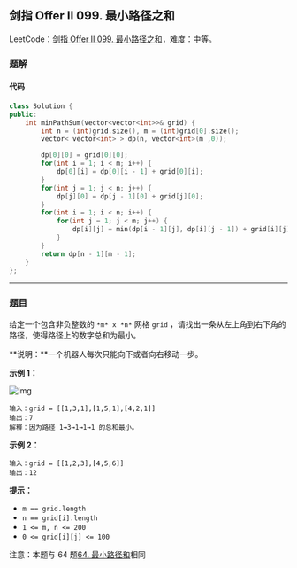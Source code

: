 ## 剑指 Offer II 099. 最小路径之和

LeetCode：[剑指 Offer II 099. 最小路径之和](https://leetcode.cn/problems/0i0mDW/)，难度：中等。

### 题解

#### 代码

```c++
class Solution {
public:
    int minPathSum(vector<vector<int>>& grid) {
        int n = (int)grid.size(), m = (int)grid[0].size();
        vector< vector<int> > dp(n, vector<int>(m ,0));

        dp[0][0] = grid[0][0];
        for(int i = 1; i < m; i++) {
            dp[0][i] = dp[0][i - 1] + grid[0][i];
        }
        for(int j = 1; j < n; j++) {
            dp[j][0] = dp[j - 1][0] + grid[j][0];
        }
        for(int i = 1; i < n; i++) {
            for(int j = 1; j < m; j++) {
                dp[i][j] = min(dp[i - 1][j], dp[i][j - 1]) + grid[i][j];
            }
        }
        return dp[n - 1][m - 1];
    }
};
```



---



### 题目

给定一个包含非负整数的 `*m* x *n*` 网格 `grid` ，请找出一条从左上角到右下角的路径，使得路径上的数字总和为最小。

**说明：**一个机器人每次只能向下或者向右移动一步。

 

**示例 1：**

![img](https://gitee.com/xwl66/leetcode/raw/master/image/jianZhiOfferII099-minpath.jpg)

```
输入：grid = [[1,3,1],[1,5,1],[4,2,1]]
输出：7
解释：因为路径 1→3→1→1→1 的总和最小。
```

**示例 2：**

```
输入：grid = [[1,2,3],[4,5,6]]
输出：12
```

 

**提示：**

- `m == grid.length`
- `n == grid[i].length`
- `1 <= m, n <= 200`
- `0 <= grid[i][j] <= 100`

 

注意：本题与 64 题[64. 最小路径和](https://leetcode-cn.com/problems/minimum-path-sum/)相同


